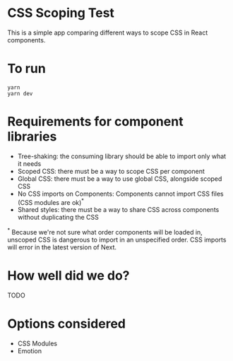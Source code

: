 # CSS Scoping Test

This is a simple app comparing different ways to scope CSS in React components.

# To run

```
yarn
yarn dev
```

# Requirements for component libraries

- Tree-shaking: the consuming library should be able to import only what it needs
- Scoped CSS: there must be a way to scope CSS per component
- Global CSS: there must be a way to use global CSS, alongside scoped CSS
- No CSS imports on Components: Components cannot import CSS files (CSS modules are ok)<sup>\*</sup>
- Shared styles: there must be a way to share CSS across components without duplicating the CSS

<sup>\*</sup> Because we're not sure what order components will be loaded in, unscoped CSS is dangerous to import in an unspecified order. CSS imports will error in the latest version of Next.

# How well did we do?

TODO

# Options considered

- CSS Modules
- Emotion
